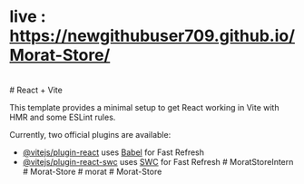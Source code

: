 # live : https://newgithubuser709.github.io/Morat-Store/
<br/>
# React + Vite

This template provides a minimal setup to get React working in Vite with HMR and some ESLint rules.

Currently, two official plugins are available:

- [@vitejs/plugin-react](https://github.com/vitejs/vite-plugin-react/blob/main/packages/plugin-react/README.md) uses [Babel](https://babeljs.io/) for Fast Refresh
- [@vitejs/plugin-react-swc](https://github.com/vitejs/vite-plugin-react-swc) uses [SWC](https://swc.rs/) for Fast Refresh
#   M o r a t S t o r e I n t e r n 
 
 #   M o r a t - S t o r e 
 
 #   m o r a t 
 
 #   M o r a t - S t o r e 
 
 
